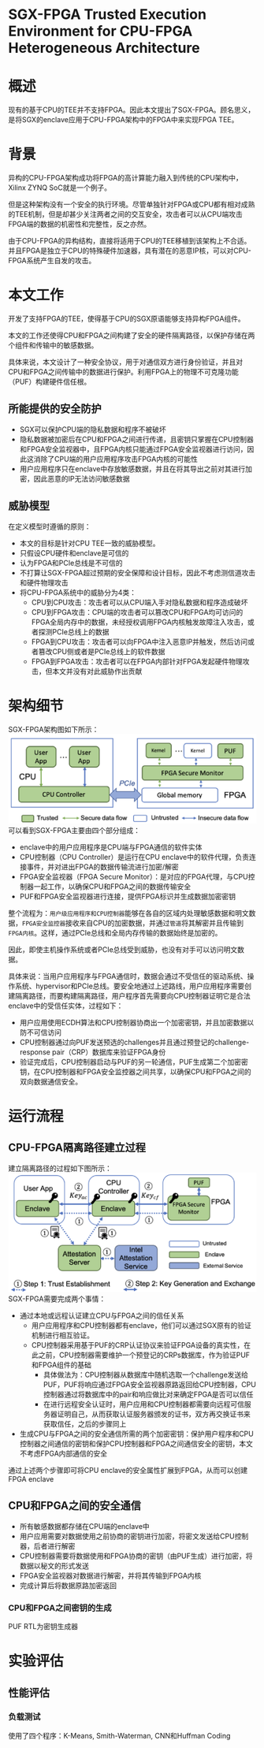# SGX-FPGA Trusted Execution Environment for CPU-FPGA Heterogeneous Architecture

# 概述
现有的基于CPU的TEE并不支持FPGA。因此本文提出了SGX-FPGA。顾名思义，是将SGX的enclave应用于CPU-FPGA架构中的FPGA中来实现FPGA TEE。

# 背景
异构的CPU-FPGA架构成功将FPGA的高计算能力融入到传统的CPU架构中，Xilinx ZYNQ SoC就是一个例子。

但是这种架构没有一个安全的执行环境。尽管单独针对FPGA或CPU都有相对成熟的TEE机制，但是却甚少关注两者之间的交互安全，攻击者可以从CPU端攻击FPGA端的数据的机密性和完整性，反之亦然。

由于CPU-FPGA的异构结构，直接将适用于CPU的TEE移植到该架构上不合适。并且FPGA是独立于CPU的特殊硬件加速器，具有潜在的恶意IP核，可以对CPU-FPGA系统产生自发的攻击。

# 本文工作

开发了支持FPGA的TEE，使得基于CPU的SGX原语能够支持异构FPGA组件。

本文的工作还使得CPU和FPGA之间构建了安全的硬件隔离路径，以保护存储在两个组件和传输中的敏感数据。

具体来说，本文设计了一种安全协议，用于对通信双方进行身份验证，并且对CPU和FPGA之间传输中的数据进行保护。利用FPGA上的物理不可克隆功能（PUF）构建硬件信任根。

## 所能提供的安全防护
+ SGX可以保护CPU端的隐私数据和程序不被破坏
+ 隐私数据被加密后在CPU和FPGA之间进行传递，且密钥只掌握在CPU控制器和FPGA安全监视器中，且FPGA内核只能通过FPGA安全监视器进行访问，因此这消除了CPU端的用户应用程序攻击FPGA内核的可能性
+ 用户应用程序只在enclave中存放敏感数据，并且在将其导出之前对其进行加密，因此恶意的IP无法访问敏感数据

## 威胁模型
在定义模型时遵循的原则：
+ 本文的目标是针对CPU TEE一致的威胁模型。
+ 只假设CPU硬件和enclave是可信的
+ 认为FPGA和PCIe总线是不可信的
+ 不打算让SGX-FPGA超过预期的安全保障和设计目标，因此不考虑测信道攻击和硬件物理攻击
+ 将CPU-FPGA系统中的威胁分为4类：
  + CPU到CPU攻击：攻击者可以从CPU端入手对隐私数据和程序造成破坏
  + CPU到FPGA攻击：CPU端的攻击者可以篡改CPU和FPGA均可访问的FPGA全局内存中的数据，未经授权调用FPGA内核触发故障注入攻击，或者探测PCIe总线上的数据
  + FPGA到CPU攻击：攻击者可以向FPGA中注入恶意IP并触发，然后访问或者篡改CPU侧或者是PCIe总线上的软件数据
  + FPGA到FPGA攻击：攻击者可以在FPGA内部针对FPGA发起硬件物理攻击，但本文并没有对此威胁作出贡献

# 架构细节
SGX-FPGA架构图如下所示：
![](images/2-1.png)
可以看到SGX-FPGA主要由四个部分组成：
+ enclave中的用户应用程序是CPU端与FPGA通信的软件实体
+ CPU控制器（CPU Controller）是运行在CPU enclave中的软件代理，负责连接事件，并对进出FPGA的数据传输流进行加密/解密
+ FPGA安全监视器（FPGA Secure Monitor）：是对应的FPGA代理，与CPU控制器一起工作，以确保CPU和FPGA之间的数据传输安全
+ PUF和FPGA安全监视器进行连接，提供FPGA标识并生成数据加密密钥

整个流程为：`用户级应用程序和CPU控制器`能够在各自的区域内处理敏感数据和明文数据，`FPGA安全监控器`接收来自CPU的加密数据，并通过`管道`将其解密并且传输到`FPGA内核`。这样，通过PCIe总线和全局内存传输的数据始终是加密的。

因此，即使主机操作系统或者PCIe总线受到威胁，也没有对手可以访问明文数据。

具体来说：当用户应用程序与FPGA通信时，数据会通过不受信任的驱动系统、操作系统、hypervisor和PCIe总线。要安全地通过上述路线，用户应用程序需要创建隔离路径，而要构建隔离路径，用户程序首先需要向CPU控制器证明它是合法enclave中的受信任实体，过程如下：
+ 用户应用使用ECDH算法和CPU控制器协商出一个加密密钥，并且加密数据以防不可信访问
+ CPU控制器通过向PUF发送预选的challenges并且通过预登记的challenge-response pair（CRP）数据库来验证FPGA身份
+ 验证完成后，CPU控制器启动与PUF的另一轮通信，PUF生成第二个加密密钥，在CPU控制器和FPGA安全监控器之间共享，以确保CPU和FPGA之间的双向数据通信安全。

# 运行流程
## CPU-FPGA隔离路径建立过程

建立隔离路径的过程如下图所示：
![](images/2-2.png)
SGX-FPGA需要完成两个事情：
+ 通过本地或远程认证建立CPU与FPGA之间的信任关系
  + 用户应用程序和CPU控制器都有enclave，他们可以通过SGX原有的验证机制进行相互验证。
  + CPU控制器采用基于PUF的CRP认证协议来验证FPGA设备的真实性，在此之前，CPU控制器需要维护一个预登记的CRPs数据库，作为验证PUF和FPGA组件的基础
    + 具体做法为：CPU控制器从数据库中随机选取一个challenge发送给PUF，PUF将响应通过FPGA安全监视器原路返回给CPU控制器，CPU控制器通过将数据库中的pair和响应做比对来确定FPGA是否可以信任
    + 在进行远程安全认证时，用户应用和CPU控制器都需要向远程可信服务器证明自己，从而获取认证服务器颁发的证书，双方再交换证书来获取信任，之后的步骤同上
+ 生成CPU与FPGA之间的安全通信所需的两个加密密钥：保护用户程序和CPU控制器之间通信的密钥和保护CPU控制器和FPGA之间通信安全的密钥，本文不考虑FPGA内部通信的安全

通过上述两个步骤即可将CPU enclave的安全属性扩展到FPGA，从而可以创建FPGA enclave

## CPU和FPGA之间的安全通信
+ 所有敏感数据都存储在CPU端的enclave中
+ 用户应用需要对数据使用之前协商的密钥进行加密，将密文发送给CPU控制器，后者进行解密
+ CPU控制器需要将数据使用和FPGA协商的密钥（由PUF生成）进行加密，将数据以秘文的形式发送
+ FPGA安全监视器对数据进行解密，并将其传输到FPGA内核
+ 完成计算后将数据原路加密返回

### CPU和FPGA之间密钥的生成
PUF RTL为密钥生成器

# 实验评估
## 性能评估
### 负载测试
使用了四个程序：K-Means, Smith-Waterman, CNN和Huffman Coding
